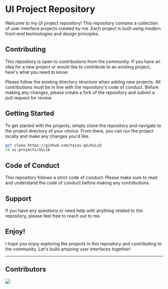 # UI Project Repository
Welcome to my UI project repository! This repository contains a collection of user interface projects created by me. Each project is built using modern front-end technologies and design principles.

## Contributing
This repository is open to contributions from the community. If you have an idea for a new project or would like to contribute to an existing project, here's what you need to know:

Please follow the existing directory structure when adding new projects.
All contributions must be in line with the repository's code of conduct.
Before making any changes, please create a fork of the repository and submit a pull request for review.
## Getting Started
To get started with the projects, simply clone the repository and navigate to the project directory of your choice. From there, you can run the project locally and make any changes you'd like.

```bash
git clone https://github.com/tejas-gk/UiLib
cd ui-projects/UiLib
```
## Code of Conduct
This repository follows a strict code of conduct. Please make sure to read and understand the code of conduct before making any contributions.

## Support
If you have any questions or need help with anything related to the repository, please feel free to reach out to me.

## Enjoy!
I hope you enjoy exploring the projects in this repository and contributing to the community. Let's build amazing user interfaces together!
<hr/>

## Contributors

<a href="https://github.com/tejas-gk/UiLib/graphs/contributors">
  <img src="https://contrib.rocks/image?repo=tejas-gk/UiLib" />
</a>
